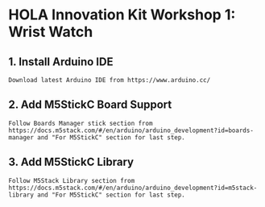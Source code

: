 # HOLA Innovation Kit Workshop 1: Wrist Watch
## 1. Install Arduino IDE  
    Download latest Arduino IDE from https://www.arduino.cc/
## 2. Add M5StickC Board Support  
    Follow Boards Manager stick section from https://docs.m5stack.com/#/en/arduino/arduino_development?id=boards-manager and "For M5StickC" section for last step.
## 3. Add M5StickC Library  
    Follow M5Stack Library section from https://docs.m5stack.com/#/en/arduino/arduino_development?id=m5stack-library and "For M5StickC" section for last step.
    
